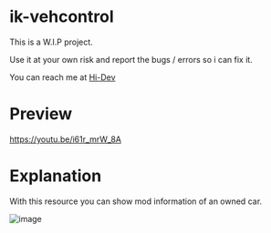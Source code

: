 # ik-vehcontrol

This is a W.I.P project.

Use it at your own risk and report the bugs / errors so i can fix it.

You can reach me at [Hi-Dev](https://discord.com/invite/pSJPPctrNx)

# Preview 

https://youtu.be/i61r_mrW_8A

# Explanation

With this resource you can show mod information of an owned car.

![image](https://github.com/i-kulgu/ik-vehcontrol/assets/29943243/e49e9aa7-385a-4d07-a935-a654709f1f95)
